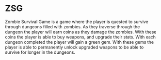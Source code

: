 # ZSG
Zombie Survival Game is a game where the player is quested to survive through dungeons filled with zombies.
As they traverse through the dungeon the player will earn coins as they damage the zombies.
With these coins the player is able to buy weapons, and upgrade their stats.
With each dungeon completed the player will gain a green gem. 
With these gems the player is able to permanently unlock upgraded weapons to be able to survive for longer in the dungeons.
